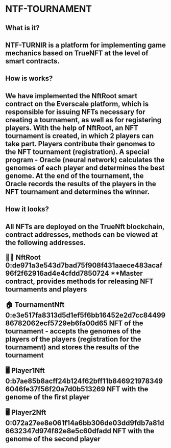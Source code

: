 # NTF-TOURNAMENT

<h2>What is it?<h2>
  NTF-TURNIR is a platform for implementing game mechanics based on TrueNFT at the level of smart contracts.
  
<h2>How is works?<h2>
  We have implemented the NftRoot smart contract on the Everscale platform, which is responsible for issuing NFTs necessary for creating a tournament, as well as for registering players.
  With the help of NftRoot, an NFT tournament is created, in which 2 players can take part.
Players contribute their genomes to the NFT tournament (registration). A special program - Oracle (neural network) calculates the genomes of each player and determines the best genome.
  At the end of the tournament, the Oracle records the results of the players in the NFT tournament and determines the winner.

<h2>How it looks?<h2>
  All NFTs are deployed on the TrueNft blockchain, contract addresses, methods can be viewed at the following addresses.
    
👩‍🚀 NftRoot
0:de971a3e543d7bad75f908f431aaece483acaf96f2f62916ad4e4cfdd7850724
**Master contract, provides methods for releasing NFT tournaments and players

🏠 TournamentNft
0:e3e517fa8313d5d1ef5f6bb16452e2d7cc8449986782062ecf5729eb6fa00d65
NFT of the tournament - accepts the genomes of the players of the players (registration for the tournament) and stores the results of the tournament

🖥 Player1Nft
0:b7ae85b8acff24b124f62bff11b8469219783496046fe37f56f20a7d0b513269
NFT with the genome of the first player
  
🖥 Player2Nft
0:072a27ee8e061f14a6bb306de03dd9fdb7a81d6632347d974f82e8e5c60dfadd
NFT with the genome of the second player
